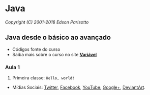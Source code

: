 # Java 
*Copyright (C) 2001-2018 Edson Parisotto*

## Java desde o básico ao avançado
* Códigos fonte do curso
* Saiba mais sobre o curso no site [**Variável**](http://variavel.com.br/)

### Aula 1

1. Primeira classe: `Hello, world!`

* Mídias Sociais:
  [Twitter](https://twitter.com/edsonparisotto/),
  [Facebook](https://facebook.com/parisotto.com.br/),
  [YouTube](https://www.youtube.com/user/edsonparisotto),
  [Google+](https://plus.google.com/+edsonparisotto/posts),
  [DeviantArt](https://parisotto.deviantart.com/).
